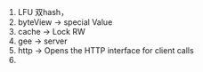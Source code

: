 1. LFU
双hash，
2. byteView -> special Value
3. cache -> Lock RW
4. gee -> server
5. http -> Opens the HTTP interface for client calls
6. 